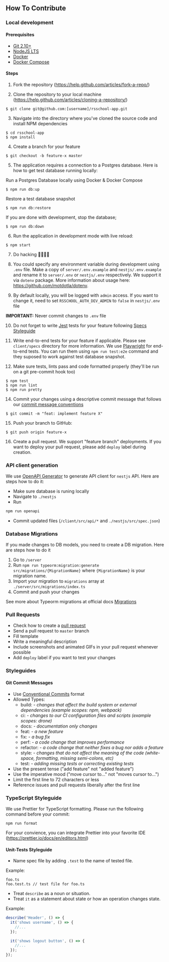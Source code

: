 ## How To Contribute

### Local development

#### Prerequisites

- [Git 2.10+](https://git-scm.com/downloads)
- [NodeJS LTS](https://nodejs.org/en/)
- [Docker](https://docs.docker.com/install/)
- [Docker Compose](https://docs.docker.com/compose/install/)

#### Steps

1. Fork the repository (https://help.github.com/articles/fork-a-repo/)

2. Clone the repository to your local machine (https://help.github.com/articles/cloning-a-repository/)

```command-line
$ git clone git@github.com:[username]/rsschool-app.git
```

3. Navigate into the directory where you've cloned the source code and install NPM dependencies

```command-line
$ cd rsschool-app
$ npm install
```

4. Create a branch for your feature

```command-line
$ git checkout -b feature-x master
```

5. The application requires a connection to a Postgres database. Here is how to get test database running locally:

Run a Postgres Database locally using Docker & Docker Compose

```command-line
$ npm run db:up
```

Restore a test database snapshot

```command-line
$ npm run db:restore
```

If you are done with development, stop the database;

```command-line
$ npm run db:down
```

6. Run the application in development mode with live reload:

```command-line
$ npm start
```

7. Do hacking 👩‍💻👨‍💻

8. You could specify any environment variable during development using `.env` file. Make a copy of `server/.env.example` and `nestjs/.env.example` and rename it to `server/.env` or `nestjs/.env` respectively. We support it via `dotenv` package. More information about usage here: https://github.com/motdotla/dotenv.

9. By default locally, you will be logged with `admin` access. If you want to change it, need to set `RSSCHOOL_AUTH_DEV_ADMIN` to `false` in `nestjs/.env` file

**IMPORTANT:** Never commit changes to `.env` file

10. Do not forget to write [Jest](https://facebook.github.io/jest/) tests for your feature following [Specs Styleguide](#specs-styleguide)

11. Write end-to-end tests for your feature if applicable. Please see `client/specs` directory for more information. We use [Playwright](https://playwright.dev/) for end-to-end tests. You can run them using `npm run test:e2e` command and they suposed to work against test database snapshot.

12. Make sure tests, lints pass and code formatted properly (they'll be run on a git pre-commit hook too)

```command-line
$ npm test
$ npm run lint
$ npm run pretty
```

14. Commit your changes using a descriptive commit message that follows our [commit message conventions](#git-commit-messages)

```command-line
$ git commit -m "feat: implement feature X"
```

15. Push your branch to GitHub:

```command-line
$ git push origin feature-x
```

16. Create a pull request. We support "feature branch" deployments. If you want to deploy your pull request, please add `deploy` label during creation.


### API client generation

We use [OpenAPI Generator](https://openapi-generator.tech/) to generate API client for `nestjs` API. Here are steps how to do it:

- Make sure database is runing locally
- Navigate to `./nestjs`
- Run

```sh
npm run openapi
```
- Commit updated files (`/client/src/api/*` and `./nestjs/src/spec.json`)

### Database Migrations

If you made changes to DB models, you need to create a DB migration. Here are steps how to do it

1. Go to `/server`
2. Run `npm run typeorm:migration:generate src/migrations/{MigrationName}` where `{MigrationName}` is your migration name.
3. Import your migration to `migrations` array at `./server/src/migrations/index.ts`
4. Commit and push your changes

See more about Typeorm migrations at official docs [Migrations](https://github.com/typeorm/typeorm/blob/master/docs/migrations.md)

### Pull Requests

- Check how to create a [pull request](https://help.github.com/articles/creating-a-pull-request/)
- Send a pull request to `master` branch
- Fill template
- Write a meaningful description
- Include screenshots and animated GIFs in your pull request whenever possible
- Add `deploy` label if you want to test your changes

### Styleguides

#### Git Commit Messages

- Use [Conventional Commits](https://conventionalcommits.org/) format
- Allowed Types:
  - build: - _changes that affect the build system or external dependencies (example scopes: npm, webpack)_
  - ci: - _changes to our CI configuration files and scripts (example scopes: drone)_
  - docs: - _documentation only changes_
  - feat: - _a new feature_
  - fix: - _a bug fix_
  - perf: - _a code change that improves performance_
  - refactor: - _a code change that neither fixes a bug nor adds a feature_
  - style: - _сhanges that do not affect the meaning of the code (white-space, formatting, missing semi-colons, etc)_
  - test: - _adding missing tests or correcting existing tests_
- Use the present tense ("add feature" not "added feature")
- Use the imperative mood ("move cursor to..." not "moves cursor to...")
- Limit the first line to 72 characters or less
- Reference issues and pull requests liberally after the first line

### TypeScript Styleguide

We use Prettier for TypeScript formatting. Please run the following command before your commit:

```command-line
npm run format
```

For your convience, you can integrate Prettier into your favorite IDE (https://prettier.io/docs/en/editors.html)

#### Unit-Tests Styleguide

- Name spec file by adding `.test` to the name of tested file.

Example:

```
foo.ts
foo.test.ts // test file for foo.ts
```

- Treat `describe` as a noun or situation.
- Treat `it` as a statement about state or how an operation changes state.

Example:

```javascript
describe('Header', () => {
  it('shows username', () => {
    //...
  });

  it('shows logout button', () => {
    //...
  });
});
```
